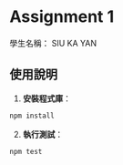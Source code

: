 # Assignment 1

學生名稱：
SIU KA YAN
## 使用說明

1. **安裝程式庫**：

```bash
npm install
```

2. **執行測試**：

```bash
npm test
```
